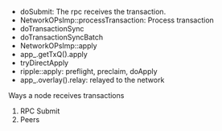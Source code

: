 - doSubmit: The rpc receives the transaction.
- NetworkOPsImp::processTransaction: Process transaction
- doTransactionSync
- doTransactionSyncBatch
- NetworkOPsImp::apply
- app_.getTxQ().apply
- tryDirectApply
- ripple::apply: preflight, preclaim, doApply
- app_.overlay().relay: relayed to the network

Ways a node receives transactions

1. RPC Submit
2. Peers